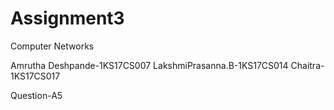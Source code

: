 # Assignment3

Computer Networks

Amrutha Deshpande-1KS17CS007 LakshmiPrasanna.B-1KS17CS014 Chaitra-1KS17CS017

Question-A5
